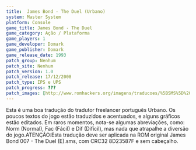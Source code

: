 ```yaml
---
title:  James Bond - The Duel (Urbano)
system: Master System
platform: Console
game_title: James Bond - The Duel
game_category: Ação / Plataforma
game_players: 1
game_developer: Domark
game_publisher: Domark
game_release_date: 1993
patch_group: Nenhum
patch_site: Nenhum
patch_version: 1.0
patch_release: 17/12/2008
patch_type: IPS e UPS
patch_progress: ???
patch_images: [http://www.romhackers.org/imagens/traducoes/%5BSMS%5D%20James%20Bond%20007%20-%20The%20Duel%20-%20Urbano%20-%201.png,http://www.romhackers.org/imagens/traducoes/%5BSMS%5D%20James%20Bond%20007%20-%20The%20Duel%20-%20Urbano%20-%202.png,http://www.romhackers.org/imagens/traducoes/%5BSMS%5D%20James%20Bond%20007%20-%20The%20Duel%20-%20Urbano%20-%203.png]
---
```

Esta é uma boa tradução do tradutor freelancer português Urbano. Os poucos textos do jogo estão traduzidos e acentuados, e alguns gráficos estão editados. Em raros momentos, nota-se algumas abreviações, como: Norm (Normal), Fac (Fácil) e Dif (Difícil), mas nada que atrapalhe a diversão do jogo.ATENÇÃO:Esta tradução deve ser aplicada na ROM original James Bond 007 - The Duel (E).sms, com CRC32 8D23587F e sem cabeçalho.